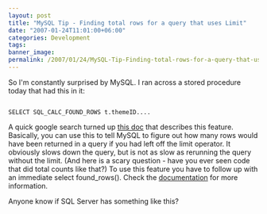 ```yaml
---
layout: post
title: "MySQL Tip - Finding total rows for a query that uses Limit"
date: "2007-01-24T11:01:00+06:00"
categories: Development 
tags: 
banner_image: 
permalink: /2007/01/24/MySQL-Tip-Finding-total-rows-for-a-query-that-uses-Limit
---
```


So I'm constantly surprised by MySQL. I ran across a stored procedure today that had this in it:

<code>
SELECT SQL_CALC_FOUND_ROWS t.themeID....
</code>

A quick google search turned up <a href="http://dev.mysql.com/doc/refman/5.0/en/information-functions.html">this doc</a> that describes this feature. Basically, you can use this to tell MySQL to figure out how many rows would have been returned in a query if you had left off the limit operator. It obviously slows down the query, but is not as slow as rerunning the query without the limit. (And here is a scary question - have you ever seen code that did total counts like that?) To use this feature you have to follow up with an immediate select found_rows(). Check the <a href="http://dev.mysql.com/doc/refman/5.0/en/information-functions.html">documentation</a> for more information.

Anyone know if SQL Server has something like this?